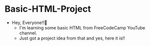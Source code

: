 # Basic-HTML-Project

- Hey, Everyone!!:wave:
  * I'm learning some basic HTML from FreeCodeCamp YouTube channel.
  * Just got a project idea from that and yes, here it is!!

